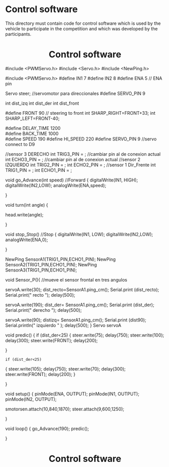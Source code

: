 Control software
====

This directory must contain code for control software which is used by the vehicle to participate in the competition and which was developed by the participants.

<h1 align="center"> Control software </h1>

#include <PWMServo.h>
#include <Servo.h>
#include <NewPing.h>

#include <PWMServo.h>
#define IN1 7
#define IN2 8
#define ENA 5        //  ENA pin

Servo steer;    //servomotor para direccionales
#define SERVO_PIN 9
 

 int dist_izq
 int dist_der
 int dist_front
 
#define FRONT 90        // steering to front 
int SHARP_RIGHT=FRONT+33;
int SHARP_LEFT=FRONT-40;

#define DELAY_TIME 1200     
#define BACK_TIME 1000  
#define SPEED 190
#define HI_SPEED 220
#define SERVO_PIN 9  //servo connect to D9


//sensor 3  DERECHO
int TRIG3_PIN = ;        //cambiar pin al de conexion actual
int ECHO3_PIN = ;        //cambiar pin al de conexion actual
//sensor 2 IZQUIERDO
int TRIG2_PIN = ; 
int ECHO2_PIN = ; 
//sensor 1 Dir_Frente
int TRIG1_PIN = ; 
int ECHO1_PIN = ; 


 

 
void  go_Advance(int speed)  //Forward
{
  digitalWrite(IN1, HIGH);
  digitalWrite(IN2,LOW); 
  analogWrite(ENA,speed);
 
}
 
void turn(int angle)
{

  head.write(angle);

}
 
void stop_Stop()    //Stop
{
  digitalWrite(IN1, LOW);
  digitalWrite(IN2,LOW);
  analogWrite(ENA,0);
 
}



NewPing SensorA1(TRIG1_PIN,ECHO1_PIN);
NewPing SensorA2(TRIG1_PIN,ECHO1_PIN);
NewPing SensorA3(TRIG1_PIN,ECHO1_PIN);

void Sensor_P(){  //mueve el sensor frontal en tres angulos
  
servoA.write(30);
   dist_recto=SensorA1.ping_cm();
  Serial.print (dist_recto);  
   Serial.print(" recto ");
     delay(500);

   servoA.write(190);
   dist_der= SensorA1.ping_cm();
   Serial.print (dist_der);
   Serial.print(" derecho ");
    delay(500);
   
   servoA.write(90);
   distizq= SensorA1.ping_cm();
   Serial.print (dist90);
   Serial.println("  izquierdo  " );
   delay(500);
}
Servo servoA

void predic()
{
  if (dist_der<25)
  {
    steer.write(75);
    delay(750);
   steer.write(100);
    delay(300);
    steer.write(FRONT);
    delay(200);
    
  }

    if (dist_der<25)
  {
    steer.write(105);
    delay(750);
  steer.write(70);
    delay(300);
    steer.write(FRONT);
    delay(200);
  }
  
}

void setup() {
 pinMode(ENA, OUTPUT); 
 pinMode(IN1, OUTPUT); 
 pinMode(IN2, OUTPUT);

smotorsen.attach(10,840,1870);
steer.attach(9,600,1250);

}

void loop() {
 go_Advance(190);
 predic();
 
 
 

}


<h1 align="center"> <h1 align="center"> Control software </h1>

